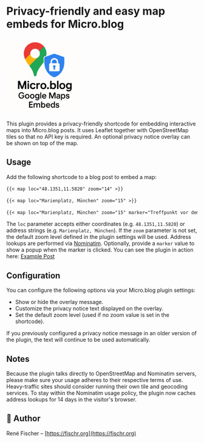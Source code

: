 # Privacy-friendly and easy map embeds for Micro.blog

<img src="logo.png" alt="Map embeds for Micro.blog" width="200">

This plugin provides a privacy-friendly shortcode for embedding interactive maps into Micro.blog posts. It uses Leaflet together with OpenStreetMap tiles so that no API key is required. An optional privacy notice overlay can be shown on top of the map.

## Usage

Add the following shortcode to a blog post to embed a map:

```markdown
{{< map loc="48.1351,11.5820" zoom="14" >}}
```

```markdown
{{< map loc="Marienplatz, München" zoom="15" >}}
```

```markdown
{{< map loc="Marienplatz, München" zoom="15" marker="Treffpunkt vor dem Rathaus" >}}
```

The `loc` parameter accepts either coordinates (e.g. `48.1351,11.5820`) or address strings (e.g. `Marienplatz, München`). If the `zoom` parameter is not set, the default zoom level defined in the plugin settings will be used. Address lookups are performed via [Nominatim](https://nominatim.openstreetmap.org/). Optionally, provide a `marker` value to show a popup when the marker is clicked. You can see the plugin in action here: [Example Post](https://fischr.org/2017/09/03/oben-links-am-lago-di/)

## Configuration

You can configure the following options via your Micro.blog plugin settings:

- Show or hide the overlay message.
- Customize the privacy notice text displayed on the overlay.
- Set the default zoom level (used if no zoom value is set in the shortcode).

If you previously configured a privacy notice message in an older version of the plugin, the text will continue to be used automatically.

## Notes

Because the plugin talks directly to OpenStreetMap and Nominatim servers, please make sure your usage adheres to their respective terms of use. Heavy-traffic sites should consider running their own tile and geocoding services. To stay within the Nominatim usage policy, the plugin now caches address lookups for 14 days in the visitor's browser.

## 👤 Author

René Fischer – [https://fischr.org](https://fischr.org)
